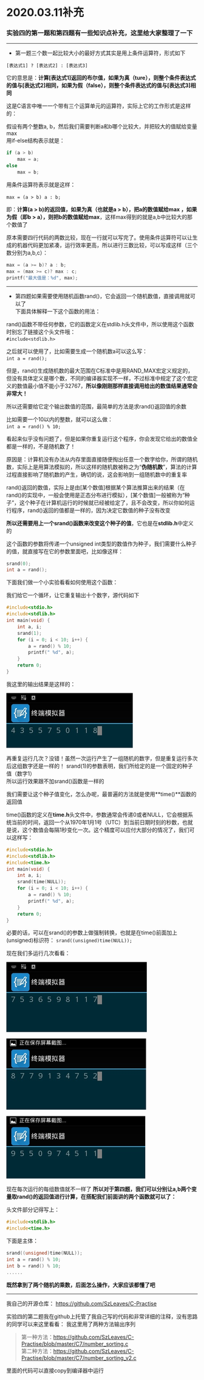 # 2020.03.11补充
### 实验四的第一题和第四题有一些知识点补充，这里给大家整理了一下

-----------------------------------------------------

* 第一题三个数一起比较大小的最好方式其实是用上条件运算符，形式如下

`[表达式1] ? [表达式2] : [表达式3]`

它的意思是：__计算[表达式1]返回的布尔值，如果为真（ture），则整个条件表达式的值与[表达式2]相同，如果为假（false），则整个条件表达式的值与[表达式3]相同__

这是C语言中唯一一个带有三个运算单元的运算符，实际上它的工作形式是这样的：

假设有两个整数a, b，然后我们需要判断a和b哪个比较大，并把较大的值赋给变量max  
用if-else结构表示就是：
```c
if (a > b)
	max = a;
else
	max = b;
```

用条件运算符表示就是这样：

`max = (a > b) a : b;`

即：**计算(a > b)的返回值，如果为真（也就是a > b），把a的数值赋给max ，如果为假（即b > a），则把b的数值赋给max**，这样max得到的就是a,b中比较大的那个数值了  

原本需要四行代码的两数比较，现在一行就可以写完了。使用条件运算符可以让生成的机器代码更加紧凑，运行效率更高，所以进行三数比较，可以写成这样（三个数分别为a,b,c）：

```c
max = (a >= b)? a : b;
max = (max >= c)? max : c;
printf("最大值是：%d", max);	
```
------------------------------------------------------------

* 第四题如果需要使用随机函数rand()，它会返回一个随机数值，直接调用就可以了  
下面具体解释一下这个函数的用法：

rand()函数不带任何参数，它的函数定义在stdlib.h头文件中，所以使用这个函数时别忘了链接这个头文件哦：  
`#include<stdlib.h>`

之后就可以使用了，比如需要生成一个随机数a可以这么写：  
`int a = rand();`

但是，rand()生成随机数的最大范围在C标准中是用RAND_MAX宏定义规定的，但没有具体定义是哪个数，不同的编译器实现不一样，不过标准中规定了这个宏定义的数值最小值不能小于32767，**所以像刚刚那样直接调用给出的数值结果通常会非常大！**

所以还需要给它定个输出数值的范围，最简单的方法是求rand()返回值的余数

比如需要一个10以内的整数，就可以这么做：  
`int a = rand() % 10;`

看起来似乎没有问题了，但是如果你重复运行这个程序，你会发现它给出的数值全都是一样的，不是随机数了！

原因是：计算机没有办法从内存里面直接随便掏出任意一个数字给你，所谓的随机数，实际上是用算法模拟的，所以这样的随机数被称之为“**伪随机数**”，算法的计算过程直接影响了随机数的产生，确切的说，这会影响到一组随机数中的重复率

rand()返回的数值，实际上是由[某个数值]根据某个算法推算出来的结果（在rand()的实现中，一般会使用是正态分布进行模拟），[某个数值]一般被称为“种子”，这个种子在计算机运行的时候就已经被给定了，且不会改变，所以你如何运行程序，rand()返回的值都是一样的，因为决定它数值的种子没有改变

**所以还需要用上一个srand()函数来改变这个种子的值**，它也是在**stdlib.h**中定义的

这个函数的参数将传递一个unsigned int类型的数值作为种子，我们需要什么种子的值，就直接写在它的参数里面吧，比如像这样：
```c
srand(0);
int a = rand();
```
下面我们做一个小实验看看如何使用这个函数：

我们给它一个循环，让它重复输出十个数字，源代码如下
```c
#include<stdio.h>
#include<stdlib.h>
int main(void) {
	int a, i;
	srand(1);
	for (i = 0; i < 10; i++) {
		a = rand() % 10;
		printf(" %d", a);
	}
	return 0;
}
```
我这里的输出结果是这样的：  

![00.jpg](https://github.com/SzLeaves/C-Practise/blob/master/keywords_log/pictures/2020_03_11remark/00.jpg)

再重复运行几次？没错！虽然一次运行产生了一组随机的数字，但是重复运行多次后这组数字还是一样的！
srand(1)的参数表明，我们所给定的是一个固定的种子值（数字1）  
所以运行效果跟不加srand()函数是一样的

我们需要让这个种子值变化，怎么办呢，最普遍的方法就是使用**time()**函数的返回值

time()函数的定义在**time.h**头文件中，参数通常会传递0或者NULL，它会根据系统当前的时间，返回一个从1970年1月1号（UTC）到当前日期时刻的秒数，也就是说，这个数值会每隔1秒变化一次。这个精度可以应付大部分的情况了，我们可以这样写：

```c
#include<stdio.h>
#include<stdlib.h>
#include<time.h>
int main(void) {
	int a, i;
	srand(time(NULL));
	for (i = 0; i < 10; i++) {
		a = rand() % 10;
		printf(" %d", a);
	}
	return 0;
}
```

必要的话，可以在srand()的参数上做强制转换，也就是在time()前面加上(unsigned)标识符：
`srand((unsigned)time(NULL));`

现在我们多运行几次看看：  

![01.jpg](https://github.com/SzLeaves/C-Practise/blob/master/keywords_log/pictures/2020_03_11remark/01.jpg)

![02.jpg](https://github.com/SzLeaves/C-Practise/blob/master/keywords_log/pictures/2020_03_11remark/02.jpg)

![03.jpg](https://github.com/SzLeaves/C-Practise/blob/master/keywords_log/pictures/2020_03_11remark/03.jpg)

现在每次运行的每组数值就不一样了
**所以对于第四题，我们可以分别让a,b两个变量取rand()的返回值进行计算，在搭配我们前面讲的两个函数就可以了：**

头文件部分记得写上：
```c
#include<stdlib.h>
#include<time.h>
```


下面是主体：
```c
srand((unsigned)time(NULL));
int a = rand() % 10;
int b = rand() % 10;
......
```

__既然拿到了两个随机的乘数，后面怎么操作，大家应该都懂了吧__

---------------------------------------------------------------

我自己的开源仓库： https://github.com/SzLeaves/C-Practise


实验四的第二题我在github上托管了我自己写的代码和非常详细的注释，没有思路的同学可以来这里看看：
我这里用了两种方法输出序列

>第一种方法：https://github.com/SzLeaves/C-Practise/blob/master/C7/number_sorting.c  
>第二种方法：https://github.com/SzLeaves/C-Practise/blob/master/C7/number_sorting_v2.c

里面的代码可以直接copy到编译器中运行